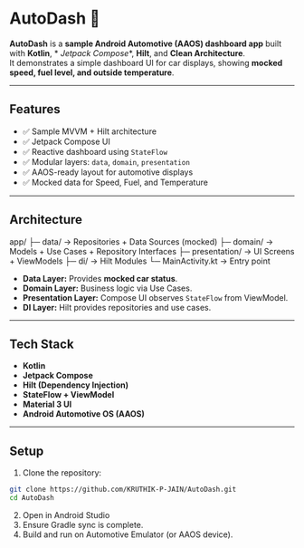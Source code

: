 # AutoDash 🚗

**AutoDash** is a **sample Android Automotive (AAOS) dashboard app** built with **Kotlin**, *
*Jetpack Compose**, **Hilt**, and **Clean Architecture**.  
It demonstrates a simple dashboard UI for car displays, showing **mocked speed, fuel level, and
outside temperature**.

---

## Features

- ✅ Sample MVVM + Hilt architecture
- ✅ Jetpack Compose UI
- ✅ Reactive dashboard using `StateFlow`
- ✅ Modular layers: `data`, `domain`, `presentation`
- ✅ AAOS-ready layout for automotive displays
- ✅ Mocked data for Speed, Fuel, and Temperature

---

## Architecture

app/
├─ data/ → Repositories + Data Sources (mocked)
├─ domain/ → Models + Use Cases + Repository Interfaces
├─ presentation/ → UI Screens + ViewModels
├─ di/ → Hilt Modules
└─ MainActivity.kt → Entry point

- **Data Layer:** Provides **mocked car status**.
- **Domain Layer:** Business logic via Use Cases.
- **Presentation Layer:** Compose UI observes `StateFlow` from ViewModel.
- **DI Layer:** Hilt provides repositories and use cases.

---

## Tech Stack

- **Kotlin**
- **Jetpack Compose**
- **Hilt (Dependency Injection)**
- **StateFlow + ViewModel**
- **Material 3 UI**
- **Android Automotive OS (AAOS)**

---

## Setup

1. Clone the repository:

```bash
git clone https://github.com/KRUTHIK-P-JAIN/AutoDash.git
cd AutoDash
```

2. Open in Android Studio
3. Ensure Gradle sync is complete.
4. Build and run on Automotive Emulator (or AAOS device).

